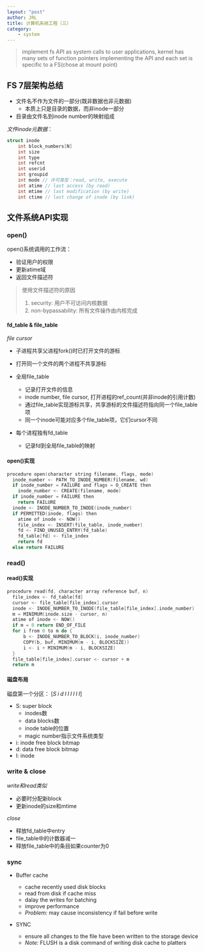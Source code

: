 ```yaml
---
layout: "post"
author: JRL
title: 计算机系统工程（三）
category:
    - system
---
```


> implement fs API as system calls to user applications, kernel has many sets of function pointers implementing the API and each set is specific to a FS(chose at mount point)


## FS 7层架构总结

+ 文件名不作为文件的一部分(既非数据也非元数据)
  + 本质上只是目录的数据，而非inode一部分
+ 目录由文件名到inode number的映射组成

*文件inode元数据*：
```c
struct inode
    int block_numbers[N]
    int size
    int type
    int refcnt
    int userid
    int groupid
    int mode // 许可类型：read, write, execute
    int atime // last access (by read)
    int mtime // last modification (by write)
    int ctime // last change of inode (by link)

```

## 文件系统API实现

### open()

open()系统调用的工作流：
+ 验证用户的权限
+ 更新atime域
+ 返回文件描述符

> 使用文件描述符的原因  
> 1. security: 用户不可访问内核数据
> 2. non-bypassability: 所有文件操作由内核完成

#### fd_table & file_table

*file cursor*
+ 子进程共享父进程fork()时已打开文件的游标
+ 打开同一个文件的两个进程不共享游标

+ 全局file_table
  + 记录打开文件的信息
  + inode number, file cursor, 打开进程的ref_count(并非inode的引用计数)
  + 通过file_table实现游标共享，共享游标的文件描述符指向同一个file_table项
  + 同一个inode可能对应多个file_table项，它们cursor不同
+ 每个进程独有fd_table
  + 记录fd到全局file_table的映射

#### open()实现

```c
procedure open(character string filename, flags, mode)
  inode_number <- PATH_TO_INODE_NUMBER(filename, wd)
  if inode_number = FAILURE and flags = O_CREATE then
    inode_number <- CREATE(filename, mode)
  if inode_number = FAILURE then
    return FAILURE
  inode <- INODE_NUMBER_TO_INODE(inode_number)
  if PERMITTED(inode, flags) then
    atime of inode <- NOW()
    file_index <- INSERT(file_table, inode_number)
    fd <- FIND_UNUSED_ENTRY(fd_table)
    fd_table[fd] <- file_index
    return fd
  else return FAILURE  
```

### read()

#### read()实现

```c
procedure read(fd, character array reference buf, n)
  file_index <- fd_table[fd]
  cursor <- file_table[file_index].cursor
  inode <- INODE_NUMBER_TO_INODE(file_table[file_index].inode_number)
  m = MINIMUM(inode.size - cursor, n)
  atime of inode <- NOW()
  if m = 0 return END_OF_FILE
  for i from 0 to m do {
      b <- INODE_NUMBER_TO_BLOCK(i, inode_number)
      COPY(b, buf, MINIMUM(m - i, BLOCKSIZE))
      i <- i + MINIMUM(m - i, BLOCKSIZE)
  }
  file_table[file_index].cursor <- cursor + m
  return m
```

#### 磁盘布局

磁盘第一个分区：
$[S\;i\;d\;I\;I\;I\;I\;I\;I]$

+ S: super block
  + inodes数
  + data blocks数
  + inode table的位置
  + magic number指示文件系统类型
+ i: inode free block bitmap
+ d: data free block bitmap
+ I: inode

### write & close

*write和read类似*
+ 必要时分配新block
+ 更新inode的size和mtime

*close*
+ 释放fd_table中entry
+ file_table中的计数器减一
+ 释放file_table中的条目如果counter为0

### sync

+ Buffer cache
  + cache recently used disk blocks
  + read from disk if cache miss
  + dalay the writes for batching
  + improve performance
  + *Problem:* may cause inconsistency if fail before write

+ SYNC
  + ensure all changes to the file have been written to the storage device
  + *Note:* FLUSH is a disk command of writing disk cache to platters
